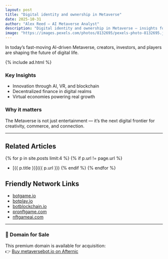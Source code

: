 ```yaml
---
layout: post
title: "Digital identity and ownership in Metaverse"
date: 2025-10-31
author: "Alex Reed – AI Metaverse Analyst"
description: "Digital identity and ownership in Metaverse — insights for the AI-powered Metaverse world."
image: "https://images.pexels.com/photos/8132695/pexels-photo-8132695.jpeg?auto=compress&cs=tinysrgb&w=1200&h=630&fit=crop"
---
```


In today’s fast-moving AI-driven Metaverse, creators, investors, and players are shaping the future of digital life.

{% include ad.html %}

### Key Insights
- Innovation through AI, VR, and blockchain
- Decentralized finance in digital realms
- Virtual economies powering real growth

### Why it matters
The Metaverse is not just entertainment — it’s the next digital frontier for creativity, commerce, and connection.

---

## Related Articles
{% for p in site.posts limit:4 %}
{% if p.url != page.url %}
- [{{ p.title }}]({{ p.url }})
{% endif %}
{% endfor %}

## Friendly Network Links
- [botgame.io](https://botgame.io)
- [botplay.io](https://botplay.io)
- [botblockchain.io](https://botblockchain.io)
- [pronftgame.com](https://pronftgame.com)
- [nftgameai.com](https://nftgameai.com)

---

### 🛒 Domain for Sale
This premium domain is available for acquisition:  
👉 [Buy metaversebot.io on Afternic](https://afternic.com/domain/metaversebot.io)

